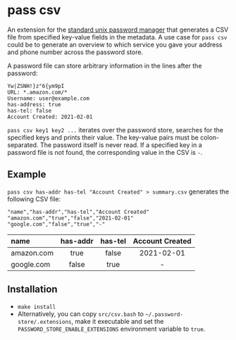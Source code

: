 # pass csv

An extension for the [standard unix password manager](https://www.passwordstore.org) that generates a CSV file from specified key-value fields in the metadata. A use case for `pass csv` could be to generate an overview to which service you gave your address and phone number across the password store.

A password file can store arbitrary information in the lines after the password:

```
Yw|ZSNH!}z"6{ym9pI
URL: *.amazon.com/*
Username: user@example.com
has-address: true
has-tel: false
Account Created: 2021-02-01
```

`pass csv key1 key2 ...` iterates over the password store, searches for the specified keys and prints their value. The key-value pairs must be colon-separated. The password itself is never read. If a specified key in a password file is not found, the corresponding value in the CSV is `-`.

## Example

`pass csv has-addr has-tel "Account Created" > summary.csv` generates the following CSV file:

```
"name","has-addr","has-tel","Account Created"
"amazon.com","true","false","2021-02-01"
"google.com","false","true","-"
```

| name       | has-addr | has-tel | Account Created |
| :--------- | :------: | :-----: | :-------------: |
| amazon.com | true     | false   |   2021-02-01    |
| google.com | false    | true    |        -        |

## Installation

- `make install`
- Alternatively, you can copy `src/csv.bash` to `~/.password-store/.extensions`, make it executable and set the `PASSWORD_STORE_ENABLE_EXTENSIONS` environment variable to `true`.
